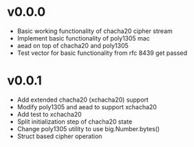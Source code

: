 # v0.0.0

- Basic working functionality of chacha20 cipher stream
- Implement basic functionality of poly1305 mac
- aead on top of chacha20 and poly1305
- Test vector for basic functionality from rfc 8439 get passed

# v0.0.1

- Add extended chacha20 (xchacha20) support
- Modify poly1305 and aead to support xchacha20
- Add test to xchacha20
- Split initialization step of chacha20 state
- Change poly1305 utility to use big.Number.bytes()
- Struct based cipher operation
